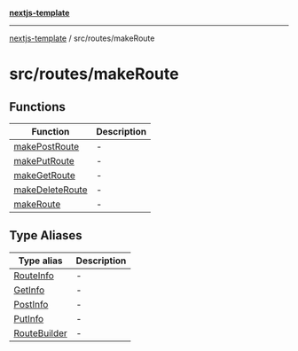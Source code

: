 [**nextjs-template**](README.md)

---

[nextjs-template](README.md) / src/routes/makeRoute

# src/routes/makeRoute

## Functions

| Function                                                            | Description |
| ------------------------------------------------------------------- | ----------- |
| [makePostRoute](src.routes.makeRoute.Function.makePostRoute.md)     | -           |
| [makePutRoute](src.routes.makeRoute.Function.makePutRoute.md)       | -           |
| [makeGetRoute](src.routes.makeRoute.Function.makeGetRoute.md)       | -           |
| [makeDeleteRoute](src.routes.makeRoute.Function.makeDeleteRoute.md) | -           |
| [makeRoute](src.routes.makeRoute.Function.makeRoute.md)             | -           |

## Type Aliases

| Type alias                                                     | Description |
| -------------------------------------------------------------- | ----------- |
| [RouteInfo](src.routes.makeRoute.TypeAlias.RouteInfo.md)       | -           |
| [GetInfo](src.routes.makeRoute.TypeAlias.GetInfo.md)           | -           |
| [PostInfo](src.routes.makeRoute.TypeAlias.PostInfo.md)         | -           |
| [PutInfo](src.routes.makeRoute.TypeAlias.PutInfo.md)           | -           |
| [RouteBuilder](src.routes.makeRoute.TypeAlias.RouteBuilder.md) | -           |
